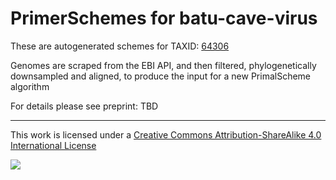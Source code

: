 # PrimerSchemes for batu-cave-virus

These are autogenerated schemes for TAXID: [64306](https://www.ncbi.nlm.nih.gov/Taxonomy/Browser/wwwtax.cgi?mode=Info&id=64306&lvl=3&lin=f&keep=1&srchmode=1&unlock)

Genomes are scraped from the EBI API, and then filtered, phylogenetically downsampled and aligned, to produce the input for a new PrimalScheme algorithm

For details please see preprint: TBD

------------------------------------------------------------------------

This work is licensed under a [Creative Commons Attribution-ShareAlike 4.0 International License](http://creativecommons.org/licenses/by-sa/4.0/) 

![](https://i.creativecommons.org/l/by-sa/4.0/88x31.png)